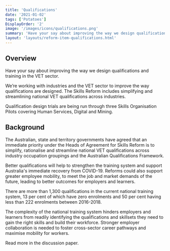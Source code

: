 ```yaml
---
title: 'Qualifications'
date: '2021-01-02'
tags: ['Potatoes']
DisplayOrder: '2'
image: '/images/icons/qualifications.png'
summary: 'Have your say about improving the way we design qualifications and training in the VET sector.'
layout: 'layouts/reform-item-qualifications.html'
---
```

## Overview
Have your say about improving the way we design qualifications and training in the VET sector.

We’re working with industries and the VET sector to improve the way qualifications are designed. The Skills Reform includes simplifying and streamlining national VET qualifications across industries.

Qualification design trials are being run through three Skills Organisation Pilots covering Human Services, Digital and Mining.

## Background

The Australian, state and territory governments have agreed that an immediate priority under the Heads of Agreement for Skills Reform is to simplify, rationalise and streamline national VET qualifications across industry occupation groupings and the Australian Qualifications Framework.

Better qualifications will help to strengthen the training system and support Australia's immediate recovery from COVID-19. Reforms could also support greater employee mobility, to meet the job and market demands of the future, leading to better outcomes for employers and learners.

There are more than 1,300 qualifications in the current national training system, 13 per cent of which have zero enrolments and 50 per cent having less than 222 enrolments between 2016-2018.

The complexity of the national training system hinders employers and learners from readily identifying the qualifications and skillsets they need to gain the right skills and build their workforce. Stronger employer collaboration is needed to foster cross-sector career pathways and maximise mobility for workers.

Read more in the discussion paper.

